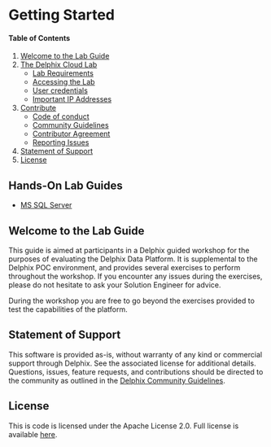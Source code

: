 
# Getting Started

#### Table of Contents
1. [Welcome to the Lab Guide](#welcome)
2. [The Delphix Cloud Lab](/cloudshare/README.md)
    * [Lab Requirements](/cloudshare/README.md#requirements)
    * [Accessing the Lab](/cloudshare/README.md#access)
    * [User credentials](/cloudshare/README.md#credentials)
    * [Important IP Addresses](/cloudshare/README.md#ipaddresses)
3.  [Contribute](./contributing/README.md)
    *   [Code of conduct](./README.md#code-of-conduct)
    *   [Community Guidelines](./contributing/README.md#community-guidelines)
    *   [Contributor Agreement](./contributing/CONTRIBUTING.md#contributor-agreement)
    *   [Reporting Issues](./contributing/README.md#reporting-issues)
4.  [Statement of Support](#statement-of-support)
5.  [License](#license)

## Hands-On Lab Guides
 * [MS SQL Server](/mssql-exercises/README.md)

## <a id="welcome"></a>Welcome to the Lab Guide

This guide is aimed at participants in a Delphix guided workshop for the purposes of evaluating the Delphix Data Platform. 
It is supplemental to the Delphix POC environment, and provides several exercises to perform throughout the workshop. If you encounter any issues during the exercises, please do not hesitate to ask your Solution Engineer for advice.

During the workshop you are free to go beyond the exercises provided to test the capabilities of the platform.


## <a id="statement-of-support"></a>Statement of Support

This software is provided as-is, without warranty of any kind or commercial support through Delphix. See the associated license for additional details. Questions, issues, feature requests, and contributions should be directed to the community as outlined in the [Delphix Community Guidelines](https://delphix.github.io/community-guidelines.html).

## <a id="license"></a>License

This is code is licensed under the Apache License 2.0. Full license is available [here](./LICENSE).